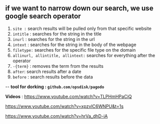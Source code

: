 
## if we want to narrow down our search, we use google search operator


1. `site :` search results will be pulled only from that specific website
2. `intitle` : searches for the string in the title
3. `inurl` : searches for the string in the url
4. `intext` : searches for the string in the body of the webpage
5. `filetype:` searches for the specific file type on the domain
6. `allinurl, allintitle, allintext:` searches for everything after the operator
7. `-{term}` : removes the term from the results
8. `after`: search results after a date
9. `before` : search results before the data

-- **tool for dorking : `github.com/opsdisk/pagodo`**

**Videos** : 
https://www.youtube.com/watch?v=TLPHmHPaCiQ

https://www.youtube.com/watch?v=xpzvlC6WNPU&t=1s

https://www.youtube.com/watch?v=hrVa_dhD-iA